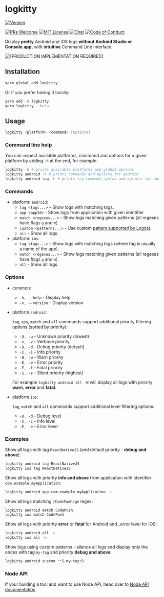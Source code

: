 # logkitty

[![Version][version]][package]

[![PRs Welcome][prs-welcome-badge]][prs-welcome]
[![MIT License][license-badge]][license]
[![Chat][chat-badge]][chat]
[![Code of Conduct][coc-badge]][coc]

Display __pretty__ Android and iOS logs __without Android Studio or Console.app__,  with __intuitive__ Command Line Interface.

![[PRODUCTION IMPLEMENTATION REQUIRED]](./logkitty.gif)

## Installation

```sh
yarn global add logkitty
```

Or if you prefer having it locally:

```sh
yarn add -D logkitty
yarn logkitty --help
```

## Usage

```sh
logkitty <platform> <command> [options]
```

### Command line help

You can inspect available platforms, command and options for a given platform by adding `-h` at the end, for example:

```sh
logkitty -h # prints available platforms and global options
logkitty android -h # prints commands and options for android
logkitty android tag -h # prints tag command syntax and options for android
```

### Commands

* platform: `android`:
  * `tag <tags...>` - Show logs with matching tags.
  * `app <appId>` - Show logs from application with given identifier.
  * `match <regexes...>` - Show logs matching given patterns (all regexes have flags `g` and `m`).
  * `custom <patterns...>` - Use custom [patters supported by Logcat](https://developer.android.com/studio/command-line/logcat#filteringOutput).
  * `all` - Show all logs.
* platform: `ios`:
  * `tag <tags...>` - Show logs with matching tags (where tag is usually a name of the app).
  * `match <regexes...>` - Show logs matching given patterns (all regexes have flags `g` and `m`).
  * `all` - Show all logs.

### Options

* common:
  * `-h, --help` - Display help
  * `-v, --version` - Display version
* platform `android`:

  `tag`, `app`, `match` and `all` commands support additional priority filtering options (sorted by priority):

  * `-U, -u` - Unknown priority (lowest)
  * `-v, -v` - Verbose priority
  * `-D, -d` - Debug priority (default)
  * `-I, -i` - Info priority
  * `-W, -w` - Warn priority
  * `-E, -e` - Error priority
  * `-F, -f` - Fatal priority
  * `-S, -s` - Silent priority (highest)

  For example `logkitty android all -W` will display all logs with priority __warn__, __error__ and __fatal__.

* platform `ios`:

  `tag`, `match` and `all` commands support additional level filtering options:

  * `-D, -d` - Debug level
  * `-I, -i` - Info level
  * `-E, -e` - Error level

### Examples

Show all logs with tag `ReactNativeJS` (and default priority - __debug and above__):

```sh
logkitty android tag ReactNativeJS
logkitty ios tag ReactNativeJS
```

Show all logs with priority __info and above__ from application with identifier `com.example.myApplication`:

```sh
logkitty android app com.example.myApplication -i
```

Show all logs matching `/CodePush/gm` regex:

```sh
logkitty android match CodePush
logkitty ios match CodePush
```

Show all logs with priority __error__ or __fatal__ for Android and __error_ level for iOS:

```sh
logkitty android all -e
logkitty ios all -e
```

Show logs using custom patterns - silence all logs and display only the onces with tag `my-tag` and priority __debug and above__:

```sh
logkitty android custom *:S my-tag:D
```

### Node API

If your building a tool and want to use Node API, head over to [Node API documentation](./docs/NODE_API.md).

<!-- badges (common) -->

[license-badge]: https://img.shields.io/npm/l/logkitty.svg?style=flat-square
[license]: https://opensource.org/licenses/MIT
[prs-welcome-badge]: https://img.shields.io/badge/PRs-welcome-brightgreen.svg?style=flat-square
[prs-welcome]: http://makeapullrequest.com
[coc-badge]: https://img.shields.io/badge/code%20of-conduct-ff69b4.svg?style=flat-square
[coc]: https://github.com/zamotany/logkitty/blob/master/CODE_OF_CONDUCT.md
[chat-badge]: https://img.shields.io/badge/chat-discord-brightgreen.svg?style=flat-square&colorB=7289DA&logo=discord
[chat]: https://discord.gg/zwR2Cdh

[version]: https://img.shields.io/npm/v/logkitty.svg?style=flat-square
[package]: https://www.npmjs.com/package/logkitty

